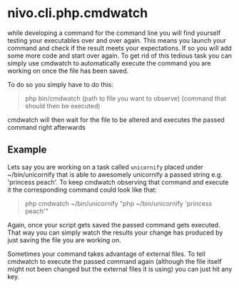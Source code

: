# nivo.cli.php.cmdwatch

while developing a command for the command line you will find yourself testing your executables over and over again. This means you launch your command and check if the result meets your expectations. If so you will add some more code and start over again. To get rid of this tedious task you can simply use cmdwatch to automatically execute the command you are working on once the file has been saved.

To do so you simply have to do this:

> php bin/cmdwatch (path to file you want to observe) (command that should then be executed)

cmdwatch will then wait for the file to be altered and executes the passed command right afterwards

## Example

Lets say you are working on a task called `unicornify` placed under ~/bin/unicornify that is able to awesomely unicornify a passed string e.g. 'princess peach'. To keep cmdwatch observing that command and execute it the corresponding command could look like that:

> php cmdwatch ~/bin/unicornify "php ~/bin/unicornify 'princess peach'"

Again, once your script gets saved the passed command gets executed. That way you can simply watch the results your change has produced by just saving the file you are working on.

Sometimes your command takes advantage of external files. To tell cmdwatch to execute the passed command again (although the file itself might not been changed but the external files it is using) you can just hit any key.
